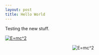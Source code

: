 ```yaml
---
layout: post
title: Hello World
---
```


Testing the new stuff.

<a href="https://www.codecogs.com/eqnedit.php?latex=E=mc^2" target="_blank"><img src="https://latex.codecogs.com/gif.latex?E=mc^2" title="E=mc^2" /></a>

<p align="center">
<img src="https://latex.codecogs.com/gif.latex?E=mc^2" title="E=mc^2" />
</p>
